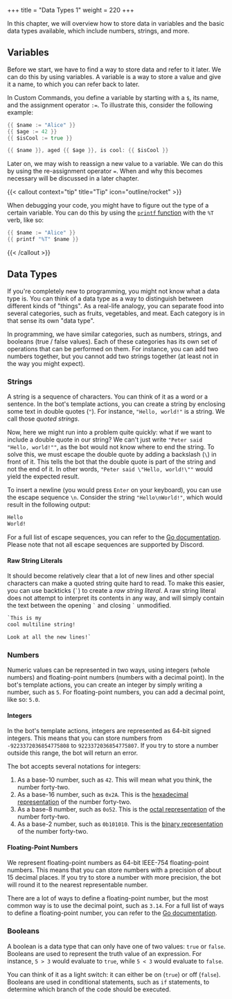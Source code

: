 +++
title = "Data Types 1"
weight = 220
+++

In this chapter, we will overview how to store data in variables and the basic data types available, which include
numbers, strings, and more.

## Variables

Before we start, we have to find a way to store data and refer to it later. We can do this by using variables. A
variable is a way to store a value and give it a name, to which you can refer back to later.

In Custom Commands, you define a variable by starting with a `$`, its name, and the assignment operator `:=`. To
illustrate this, consider the following example:

```go
{{ $name := "Alice" }}
{{ $age := 42 }}
{{ $isCool := true }}

{{ $name }}, aged {{ $age }}, is cool: {{ $isCool }}
```

Later on, we may wish to reassign a new value to a variable. We can do this by using the re-assignment operator `=`.
When and why this becomes necessary will be discussed in a later chapter.

{{< callout context="tip" title="Tip" icon="outline/rocket" >}}

When debugging your code, you might have to figure out the type of a certain variable. You can do this by using the
[`printf` function](/docs/reference/templates/functions/#string-manipulation) with the `%T` verb, like so:

```go
{{ $name := "Alice" }}
{{ printf "%T" $name }}
```

{{< /callout >}}

## Data Types

If you're completely new to programming, you might not know what a data type is. You can think of a data type as a way
to distinguish between different kinds of "things". As a real-life analogy, you can separate food into several
categories, such as fruits, vegetables, and meat. Each category is in that sense its own "data type".

In programming, we have similar categories, such as numbers, strings, and booleans (true / false values).
Each of these categories has its own set of operations that can be performed on them. For instance, you can add two
numbers together, but you cannot add two strings together (at least not in the way you might expect).


### Strings

A string is a sequence of characters. You can think of it as a word or a sentence. In the bot's template actions, you
can create a string by enclosing some text in double quotes (`"`). For instance, `"Hello, world!"` is a string. We call
those *quoted strings*.

Now, here we might run into a problem quite quickly: what if we want to include a double quote in our string? We can't
just write `"Peter said "Hello, world!""`, as the bot would not know where to end the string. To solve this, we must
escape the double quote by adding a backslash (`\`) in front of it. This tells the bot that the double quote is part of
the string and not the end of it. In other words, `"Peter said \"Hello, world!\""` would yield the expected result.

To insert a newline (you would press `Enter` on your keyboard), you can use the escape sequence `\n`. Consider the
string `"Hello\nWorld!"`, which would result in the following output:

```txt
Hello
World!
```

For a full list of escape sequences, you can refer to the [Go documentation](https://golang.org/ref/spec#Rune_literals).
Please note that not all escape sequences are supported by Discord.

#### Raw String Literals

It should become relatively clear that a lot of new lines and other special characters can make a quoted string quite
hard to read. To make this easier, you can use backticks (`` ` ``) to create a *raw string literal*. A raw string
literal does not attempt to interpret its contents in any way, and will simply contain the text between the opening ``
` `` and closing `` ` `` unmodified.

```txt
`This is my
cool multiline string!

Look at all the new lines!`
```

### Numbers

Numeric values can be represented in two ways, using integers (whole numbers) and floating-point numbers (numbers with a
decimal point). In the bot's template actions, you can create an integer by simply writing a number, such as `5`. For
floating-point numbers, you can add a decimal point, like so: `5.0`.

#### Integers

In the bot's template actions, integers are represented as 64-bit signed integers. This means that you can store numbers
from `-9223372036854775808` to `9223372036854775807`. If you try to store a number outside this range, the bot will
return an error.

The bot accepts several notations for integers:

1. As a base-10 number, such as `42`. This will mean what you think, the number forty-two.
2. As a base-16 number, such as `0x2A`. This is the [hexadecimal representation][hex] of the number forty-two.
3. As a base-8 number, such as `0o52`. This is the [octal representation][oct] of the number forty-two.
4. As a base-2 number, such as `0b101010`. This is the [binary representation][bin] of the number forty-two.

[hex]: https://en.wikipedia.org/wiki/Hexadecimal
[oct]: https://en.wikipedia.org/wiki/Octal
[bin]: https://en.wikipedia.org/wiki/Binary_number

#### Floating-Point Numbers

We represent floating-point numbers as 64-bit IEEE-754 floating-point numbers. This means that you can store numbers
with a precision of about 15 decimal places. If you try to store a number with more precision, the bot will round it to
the nearest representable number.

There are a lot of ways to define a floating-point number, but the most common way is to use the decimal point, such as
`3.14`. For a full list of ways to define a floating-point number, you can refer to the
[Go documentation](https://golang.org/ref/spec#Floating-point_literals).

### Booleans

A boolean is a data type that can only have one of two values: `true` or `false`. Booleans are used to represent the
truth value of an expression. For instance, `5 > 3` would evaluate to `true`, while `5 < 3` would evaluate to `false`.

You can think of it as a light switch: it can either be on (`true`) or off (`false`). Booleans are used in conditional
statements, such as `if` statements, to determine which branch of the code should be executed.
